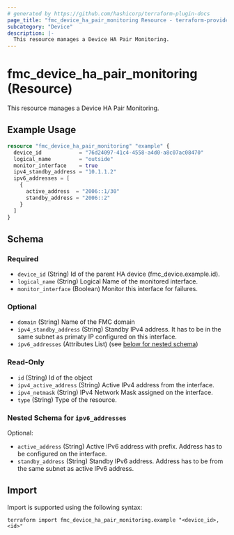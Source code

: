 ```yaml
---
# generated by https://github.com/hashicorp/terraform-plugin-docs
page_title: "fmc_device_ha_pair_monitoring Resource - terraform-provider-fmc"
subcategory: "Device"
description: |-
  This resource manages a Device HA Pair Monitoring.
---
```


# fmc_device_ha_pair_monitoring (Resource)

This resource manages a Device HA Pair Monitoring.

## Example Usage

```terraform
resource "fmc_device_ha_pair_monitoring" "example" {
  device_id            = "76d24097-41c4-4558-a4d0-a8c07ac08470"
  logical_name         = "outside"
  monitor_interface    = true
  ipv4_standby_address = "10.1.1.2"
  ipv6_addresses = [
    {
      active_address  = "2006::1/30"
      standby_address = "2006::2"
    }
  ]
}
```

<!-- schema generated by tfplugindocs -->
## Schema

### Required

- `device_id` (String) Id of the parent HA device (fmc_device.example.id).
- `logical_name` (String) Logical Name of the monitored interface.
- `monitor_interface` (Boolean) Monitor this interface for failures.

### Optional

- `domain` (String) Name of the FMC domain
- `ipv4_standby_address` (String) Standby IPv4 address. It has to be in the same subnet as primaty IP configured on this interface.
- `ipv6_addresses` (Attributes List) (see [below for nested schema](#nestedatt--ipv6_addresses))

### Read-Only

- `id` (String) Id of the object
- `ipv4_active_address` (String) Active IPv4 address from the interface.
- `ipv4_netmask` (String) IPv4 Network Mask assigned on the interface.
- `type` (String) Type of the resource.

<a id="nestedatt--ipv6_addresses"></a>
### Nested Schema for `ipv6_addresses`

Optional:

- `active_address` (String) Active IPv6 address with prefix. Address has to be configured on the interface.
- `standby_address` (String) Standby IPv6 address. Address has to be from the same subnet as active IPv6 address.

## Import

Import is supported using the following syntax:

```shell
terraform import fmc_device_ha_pair_monitoring.example "<device_id>,<id>"
```
